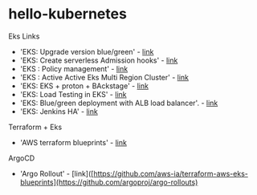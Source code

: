 # hello-kubernetes

Eks Links
- 'EKS: Upgrade version blue/green' - [link](https://aws.amazon.com/fr/blogs/containers/kubernetes-cluster-upgrade-the-blue-green-deployment-strategy)
- 'EKS: Create serverless Admission hooks' - [link](https://aws.amazon.com/fr/blogs/containers/building-serverless-admission-webhooks-for-kubernetes-with-aws-sam)
- 'EKS : Policy management' - [link](https://aws.amazon.com/fr/blogs/containers/policy-management-in-amazon-eks-using-jspolicy/)
- 'EKS : Active Active Eks Multi Region Cluster' - [link](https://aws.amazon.com/fr/blogs/containers/run-an-active-active-multi-region-kubernetes-application-with-appmesh-and-eks/)
- 'EKS: EKS + proton + BAckstage' - [link](https://aws.amazon.com/fr/blogs/containers/provisioning-infrastructure-using-the-aws-proton-open-source-backstage-plugin/)
- 'EKS: Load Testing in EKS' - [link](https://aws.amazon.com/fr/blogs/containers/load-testing-your-workload-running-on-amazon-eks-with-locust)
- 'EKS: Blue/green deployment with ALB load balancer'. - [link](https://aws.amazon.com/fr/blogs/containers/using-aws-load-balancer-controller-for-blue-green-deployment-canary-deployment-and-a-b-testing/)
- 'EKS: Jenkins HA' - [link](https://aws.amazon.com/fr/blogs/devops/jenkins-high-availability-and-disaster-recovery-on-aws/?nc1=b_rp)

Terraform + Eks
- 'AWS terraform blueprints' - [link](https://github.com/aws-ia/terraform-aws-eks-blueprints)

ArgoCD 
- 'Argo Rollout' - [link]([https://github.com/aws-ia/terraform-aws-eks-blueprints](https://github.com/argoproj/argo-rollouts)

